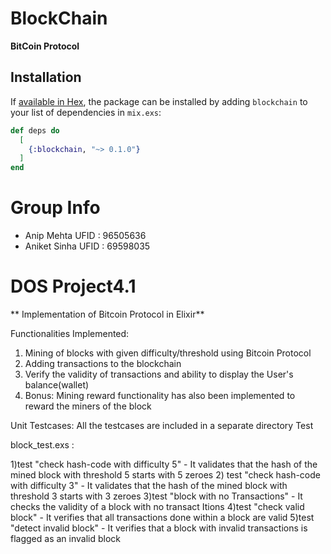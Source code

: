 # BlockChain

**BitCoin Protocol**

## Installation

If [available in Hex](https://hex.pm/docs/publish), the package can be installed
by adding `blockchain` to your list of dependencies in `mix.exs`:

```elixir
def deps do
  [
    {:blockchain, "~> 0.1.0"}
  ]
end
```
# Group Info
 - Anip Mehta  UFID : 96505636
 - Aniket Sinha UFID : 69598035


# DOS Project4.1

** Implementation of Bitcoin Protocol in Elixir**

Functionalities Implemented:
1) Mining of blocks with given difficulty/threshold using Bitcoin Protocol
2) Adding transactions to the blockchain
3) Verify the validity of transactions and ability to display the User's balance(wallet)
4) Bonus: Mining reward functionality has also been implemented to reward the miners of the block

Unit Testcases: All the testcases are included in a separate directory Test

block_test.exs : 

1)test "check hash-code with difficulty 5" - It validates that the hash of the mined block with threshold 5 starts with 5 zeroes
2) test "check hash-code with difficulty 3" - It validates that the hash of the mined block with threshold 3 starts with 3 zeroes
3)test "block with no Transactions" - It checks the validity of a block with no transact Itions
4)test "check valid block"  - It verifies that all transactions done within a block are valid
5)test "detect invalid block" - It verifies that a block with invalid transactions is flagged as an invalid block


